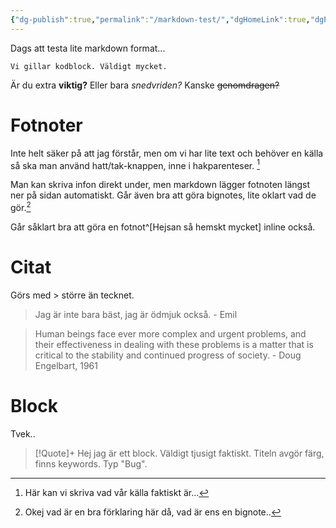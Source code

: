 ```yaml
---
{"dg-publish":true,"permalink":"/markdown-test/","dgHomeLink":true,"dgPassFrontmatter":false,"dgShowBacklinks":false,"dgShowLocalGraph":false,"dgShowInlineTitle":false}
---
```


Dags att testa lite markdown format...

~~~
Vi gillar kodblock. Väldigt mycket.
~~~

Är du extra **viktig?** Eller bara *snedvriden?* Kanske ~~genomdragen?~~

# Fotnoter
Inte helt säker på att jag förstår, men om vi har lite text och behöver en källa så ska man använd hatt/tak-knappen, inne i  hakparenteser. [^1] 

Man kan skriva infon direkt under, men markdown lägger fotnoten längst ner på sidan automatiskt. Går även bra att göra bignotes, lite oklart vad de gör.[^bignote]

Går såklart bra att göra en fotnot^[Hejsan så hemskt mycket] inline också.

[^1]: Här kan vi skriva vad vår källa faktiskt är...
[^bignote]: Okej vad är en bra förklaring här då, vad är ens en bignote..

# Citat
Görs med > större än tecknet.
> Jag är inte bara bäst, jag är ödmjuk också.
> \- Emil

> Human beings face ever more complex and urgent problems, and their effectiveness in dealing with these problems is a matter that is critical to the stability and continued progress of society. \- Doug Engelbart, 1961

# Block
Tvek..
> [!Quote]+
> Hej jag är ett block. Väldigt tjusigt faktiskt. Titeln avgör färg, finns keywords. Typ "Bug".